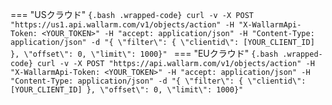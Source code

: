 === "USクラウド"
    ```{.bash .wrapped-code}
    curl -v -X POST "https://us1.api.wallarm.com/v1/objects/action" -H "X-WallarmApi-Token: <YOUR_TOKEN>" -H "accept: application/json" -H "Content-Type: application/json" -d "{ \"filter\": { \"clientid\": [YOUR_CLIENT_ID] }, \"offset\": 0, \"limit\": 1000}"
    ```
=== "EUクラウド"
    ```{.bash .wrapped-code}
    curl -v -X POST "https://api.wallarm.com/v1/objects/action" -H "X-WallarmApi-Token: <YOUR_TOKEN>" -H "accept: application/json" -H "Content-Type: application/json" -d "{ \"filter\": { \"clientid\": [YOUR_CLIENT_ID] }, \"offset\": 0, \"limit\": 1000}"
    ```